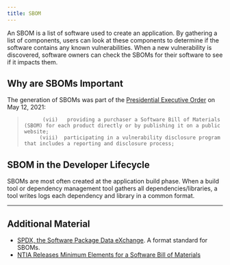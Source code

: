 ```yaml
---
title: SBOM
---
```


An SBOM is a list of software used to create an application. By gathering a list of components, users can look at these components to determine if the software contains any known vulnerabilities. When a new vulnerability is discovered, software owners can check the SBOMs for their software to see if it impacts them.

## Why are SBOMs Important

The generation of SBOMs was part of the [Presidential Executive Order](https://www.whitehouse.gov/briefing-room/presidential-actions/2021/05/12/executive-order-on-improving-the-nations-cybersecurity/) on May 12, 2021:
>           (vii)   providing a purchaser a Software Bill of Materials (SBOM) for each product directly or by publishing it on a public website;
>          (viii)  participating in a vulnerability disclosure program that includes a reporting and disclosure process;

## SBOM in the Developer Lifecycle

SBOMs are most often created at the application build phase. When a build tool or dependency management tool gathers all dependencies/libraries, a tool writes logs each dependency and library in a common format.

---
## Additional Material

- [SPDX, the Software Package Data eXchange](https://www.ntia.doc.gov/blog/2021/ntia-releases-minimum-elements-software-bill-materials). A format standard for SBOMs.
- [NTIA Releases Minimum Elements for a Software Bill of Materials](https://www.ntia.doc.gov/blog/2021/ntia-releases-minimum-elements-software-bill-materials)
